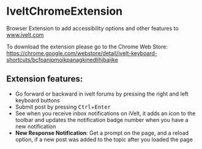 # IveltChromeExtension
Browser Extension to add accessibility options and other features to www.ivelt.com 

To download the extension please go to the Chrome Web Store:
https://chrome.google.com/webstore/detail/ivelt-keyboard-shortcuts/bcfoanjpmoikpanagkinedlihjbaijke

## Extension features:
* Go forward or backward in ivelt forums by pressing the right and left keyboard buttons
* Submit post by pressing <kbd>Ctrl</kbd>+<kbd>Enter</kbd>
* See when you receive inbox notifications on iVelt, it adds an icon to the toolbar and updates the notification badge number when you have a new notification
* **New Response Notification**: Get a prompt on the page, and a reload option, if a new post was added to the topic after you loaded the page
